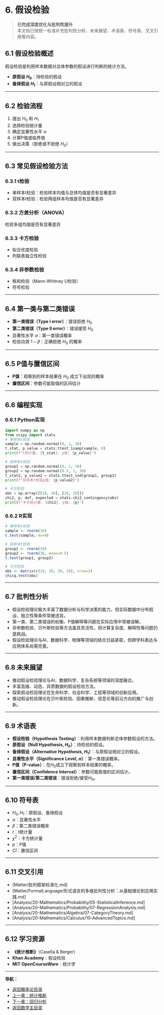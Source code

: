 # 6. 假设检验

> **已完成深度优化与批判性提升**  
> 本文档已按统一标准补充批判性分析、未来展望、术语表、符号表、交叉引用等内容。

## 6.1 假设检验概述

假设检验是利用样本数据对总体参数的假设进行判断的统计方法。

- **原假设 $H_0$**：待检验的假设
- **备择假设 $H_1$**：与原假设相对立的假设

---

## 6.2 检验流程

1. 提出 $H_0$ 和 $H_1$
2. 选择检验统计量
3. 确定显著性水平 $\alpha$
4. 计算P值或临界值
5. 做出决策（拒绝或不拒绝 $H_0$）

---

## 6.3 常见假设检验方法

### 6.3.1 t检验

- 单样本t检验：检验样本均值与总体均值是否有显著差异
- 双样本t检验：检验两组样本均值是否有显著差异

### 6.3.2 方差分析（ANOVA）

检验多组均值是否有显著差异

### 6.3.3 卡方检验

- 拟合优度检验
- 列联表独立性检验

### 6.3.4 非参数检验

- 秩和检验（Mann-Whitney U检验）
- 符号检验

---

## 6.4 第一类与第二类错误

- **第一类错误（Type I error）**：错误拒绝 $H_0$
- **第二类错误（Type II error）**：错误接受 $H_0$
- 显著性水平 $\alpha$：第一类错误概率
- 检验功效 $1-\beta$：正确拒绝 $H_0$ 的概率

---

## 6.5 P值与置信区间

- **P值**：观察到的样本结果在 $H_0$ 成立下出现的概率
- **置信区间**：参数可能取值的区间估计

---

## 6.6 编程实现

### 6.6.1 Python实现

```python
import numpy as np
from scipy import stats
# 单样本t检验
sample = np.random.normal(0, 1, 30)
t_stat, p_value = stats.ttest_1samp(sample, 0)
print(f"t统计量: {t_stat}, p值: {p_value}")

# 双样本t检验
group1 = np.random.normal(0, 1, 30)
group2 = np.random.normal(0.5, 1, 30)
t_stat2, p_value2 = stats.ttest_ind(group1, group2)
print(f"双样本t检验p值: {p_value2}")

# 卡方检验
obs = np.array([[10, 20], [20, 20]])
chi2, p, dof, expected = stats.chi2_contingency(obs)
print(f"卡方统计量: {chi2}, p值: {p}")
```

### 6.6.2 R实现

```r
# 单样本t检验
sample <- rnorm(30)
t.test(sample, mu=0)

# 双样本t检验
group1 <- rnorm(30)
group2 <- rnorm(30, mean=0.5)
t.test(group1, group2)

# 卡方检验
obs <- matrix(c(10, 20, 20, 20), nrow=2)
chisq.test(obs)
```

---

## 6.7 批判性分析

- 假设检验理论极大丰富了数据分析与科学决策的能力，但实际数据中分布假设、独立性等条件常被违背。
- 第一类、第二类错误的权衡、P值解释等问题在实际应用中常被误解。
- 非参数检验、贝叶斯检验等方法虽具灵活性，但计算复杂度、解释性等问题仍是挑战。
- 假设检验理论与AI、数据科学、物理等领域的结合日益紧密，但跨学科表达与应用体系尚需完善。

---

## 6.8 未来展望

- 推动假设检验理论与AI、数据科学、复杂系统等领域的深度融合。
- 丰富高维、动态、异质数据的假设检验方法。
- 探索假设检验理论在生命科学、社会科学、工程等领域的创新应用。
- 推动假设检验理论在贝叶斯检验、因果推断、信息论等前沿方向的推广与创新。

---

## 6.9 术语表

- **假设检验（Hypothesis Testing）**：利用样本数据判断总体参数假设的方法。
- **原假设（Null Hypothesis, $H_0$）**：待检验的假设。
- **备择假设（Alternative Hypothesis, $H_1$）**：与原假设相对立的假设。
- **显著性水平（Significance Level, $\alpha$）**：第一类错误概率。
- **P值（P-value）**：在$H_0$成立下观察到样本结果的概率。
- **置信区间（Confidence Interval）**：参数可能取值的区间估计。
- **第一类错误/第二类错误**：错误拒绝/接受$H_0$。

---

## 6.10 符号表

- $H_0, H_1$：原假设、备择假设
- $\alpha$：显著性水平
- $\beta$：第二类错误概率
- $t$：t统计量
- $\chi^2$：卡方统计量
- $p$：P值
- $CI$：置信区间

---

## 6.11 交叉引用

- [Matter/批判框架标准化.md]
- [Matter/FormalLanguage/形式语言的多维批判性分析：从基础理论到应用实践.md]
- [Analysis/20-Mathematics/Probability/05-StatisticalInference.md]
- [Analysis/20-Mathematics/Probability/07-RegressionAnalysis.md]
- [Analysis/20-Mathematics/Algebra/07-CategoryTheory.md]
- [Analysis/20-Mathematics/Calculus/10-AdvancedTopics.md]

---

## 6.12 学习资源

- **《统计推断》**（Casella & Berger）
- **Khan Academy**：假设检验
- **MIT OpenCourseWare**：统计学

---
**导航：**

- [返回概率论目录](README.md)
- [上一章：统计推断](05-StatisticalInference.md)
- [下一章：回归分析](07-RegressionAnalysis.md)
- [返回数学主目录](../README.md)
